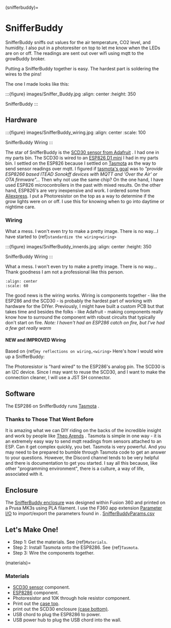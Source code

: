 (snifferbuddy)=

# SnifferBuddy

SnifferBuddy sniffs out values for the air temperature, CO2 level, and humidity. I also put in a photoresiter on top to let me know when
the LEDs are on or off.  The readings are sent out over wifi using mqtt to the growBuddy broker.

Putting a SnifferBuddy together is easy. The hardest part is soldering the wires to the pins!

The one I made looks like this:

:::{figure} images/Sniffer_Buddy.jpg
:align: center
:height: 350

SnifferBuddy
:::

## Hardware

:::{figure} images/SnifferBuddy_wiring.jpg
:align: center
:scale: 100

SnifferBuddy Wiring
:::

The star of SnifferBuddy is the [SCD30 sensor from Adafruit](https://www.adafruit.com/product/4867) .  I had one in my parts bin.  The SCD30 is wired to  an
[ESP826 D1 mini](https://i2.wp.com/randomnerdtutorials.com/wp-content/uploads/2019/05/ESP8266-WeMos-D1-Mini-pinout-gpio-pin.png?quality=100&strip=all&ssl=1) I had
in my parts bin.  I settled on the ESP826 because I settled on [Tasmota](https://tasmota.github.io/docs/)  as the way to send sensor readings over mqtt.
I figured if [tasmota's goal](https://tasmota.github.io/docs/About/) was to *"provide ESP8266 based ITEAD Sonokff devices with MQTT and 'Over the Air' or OTA firmware"...*
Then why not use the same chip?  On the one hand, I have used ESP826 microcontrollers in the past with mixed results.  On the other hand, ESP826's are very
inexpensive and work.  I ordered some from [Aliexpress](https://www.aliexpress.us/item/2251832645039000.html).  I put a Photoresistor on the top as a way to determine
if the grow lights were on or off.  I use this for knowing when to go into daytime or nightime care.

### Wiring

What a mess.  I won't even try to make a pretty image.  There is no way...I have started to  {ref}`standardize the wiring<wiring>`

:::{figure} images/SnifferBuddy_innerds.jpg
:align: center
:height: 350

SnifferBuddy Wiring
:::

What a mess.  I won't even try to make a pretty image.  There is no way... Thank goodness I am not a professional like this person.

```{image} images/wiring_pole.jpg
:align: center
:scale: 60
```

The good news is the wiring works.  Wiring is components together - like the ESP286 and the SCD30 - is probably the hardest part of working with hardware for the DIYer.  Previously, I might have built a custom PCB but that takes time and besides the folks - like Adafruit - making components really know how to surround the component with robust circuits that typically don't start on fire. *Note: I haven't had an ESP286 catch on fire, but I've had a few get really warm*

#### NEW and IMPROVED Wiring

Based on {ref}`my reflections on wiring,<wiring>` Here's how I would wire up a SnifferBuddy:

The Photoresistor is "hard wired" to the ESP286's analog pin.  The SCD30 is an I2C device.  Since I may want to reuse the SCD30, and I want to make the connection cleaner, I will use a JST SH connector.

## Software

The ESP286 on SnifferBuddy runs [Tasmota](https://tasmota.github.io/docs/) .

### Thanks to Those That Went Before

It is amazing what we can DIY riding on the backs of the incredible insight and work by people like [Theo Arends](https://github.com/arendst) .  Tasmota is simple in one way - it is an extremely easy way to send mqtt readings from sensors attached to an ESP.  Can it get complex quickly, you bet.  Tasmota is very powerful.  And you may need to be prepared to bumble through Tasmota code to get an answer to your questions.  However, the Discord channel tends to be very helpful and there is documentation to get you started.  I say all this because, like other "programming environment", there is a culture, a way of life, associated with it.

## Enclosure

The [SnifferBuddy enclosure](https://github.com/solarslurpi/growBuddy/tree/main/enclosures/SnifferBuddy) was designed within Fusion 360 and printed on a Prusa MK3s using PLA filament.  I use the F360  app extension [Parameter I/O](https://apps.autodesk.com/FUSION/en/Detail/Index?id=1801418194626000805&appLang=en&os=Win64) to import/export the parameters found in . [SnifferBuddyParams.csv](https://github.com/solarslurpi/growBuddy/blob/c100124acaab285eadb284a5e7015e569ed76d3c/enclosures/SnifferBuddy/SnifferBuddyParams.csv)

## Let's Make One!

- Step 1: Get the materials. See {ref}`Materials`.
- Step 2: Install Tasmota onto the ESP8286.  See {ref}`Tasmota`.
- Step 3: Wire the components together.

(materials)=

### Materials

- [SCD30 sensor](https://www.adafruit.com/product/4867) component.
- [ESP8286](https://www.aliexpress.us/item/2251832645039000.html) component.
- Photoresistor and 10K through hole resistor component.
- Print out the [case top](https://github.com/solarslurpi/growBuddy/blob/main/enclosures/SnifferBuddy/base%20and%20lid%20v14.f3d).
- print out the SCD30 enclosure [(case bottom)](https://github.com/solarslurpi/growBuddy/blob/main/enclosures/SnifferBuddy/scd30%20enclosure%20v1.f3d).
- USB chord to plug the ESP8286 to power.
- USB power hub to plug the USB chord into the wall.
